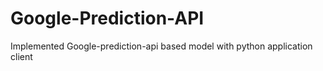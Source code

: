 # Google-Prediction-API
Implemented Google-prediction-api based model with python application client
